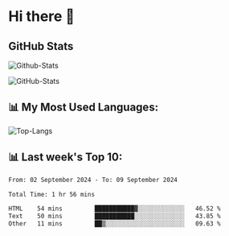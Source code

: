 # Hi there 👋

## GitHub Stats
![Github-Stats](https://github-readme-stats-sigma-five.vercel.app/api?username=ltorson&show_icons=true&theme=radical&count_private=true&show=reviews,discussions_started,discussions_answered,prs_merged,prs_merged_percentage)

![GitHub-Stats](https://github-readme-stats.vercel.app/api/wakatime?username=LeeTorson&theme=synthwave&size_weight=0.5&count_weight=0.5&title_color=36F9F6&langs_count=10&count_private=true)

## 📊 My Most Used Languages:
![Top-Langs](https://github-readme-stats-sigma-five.vercel.app/api/top-langs/?username=LTorson&layout=compact&langs_count=10)


## 📊 Last week's Top 10:
<!--START_SECTION:waka-->

```txt
From: 02 September 2024 - To: 09 September 2024

Total Time: 1 hr 56 mins

HTML    54 mins         ███████████▓░░░░░░░░░░░░░   46.52 %
Text    50 mins         ███████████░░░░░░░░░░░░░░   43.85 %
Other   11 mins         ██▒░░░░░░░░░░░░░░░░░░░░░░   09.63 %
```

<!--END_SECTION:waka-->

